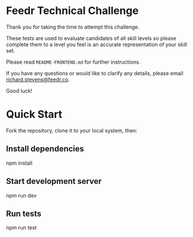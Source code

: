 # Feedr Technical Challenge

Thank you for taking the time to attempt this challenge.

These tests are used to evaluate candidates of all skill levels so please complete them to a level you feel is an accurate representation of your skill set.

Please read `README-FRONTEND.md` for further instructions.

If you have any questions or would like to clarify any details, please email richard.stevens@feedr.co.

Good luck!

# Quick Start
Fork the repository, clone it to your local system, then:

## Install dependencies
npm install

## Start development server
npm run dev

## Run tests
npm run test
